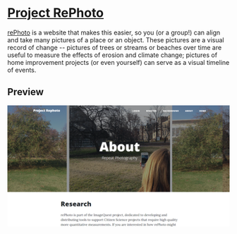 # [Project RePhoto](https://rameme.pythonanywhere.com/)

[rePhoto](https://rameme.pythonanywhere.com/) is a website that makes this easier, so you (or a group!) can align and take many pictures of a place or an object. These pictures are a visual record of change -- pictures of trees or streams or beaches over time are useful to measure the effects of erosion and climate change; pictures of home improvement projects (or even yourself) can serve as a visual timeline of events.

## Preview

[![Current Site](https://github.com/Chen-Hao-Liu/flask_rephoto/blob/master/flaskr/static/imgs/screenCapture.png)](https://rameme.pythonanywhere.com/)
